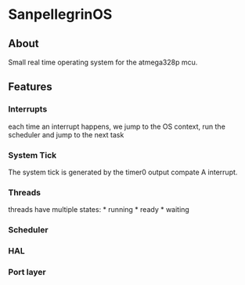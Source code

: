 # SanpellegrinOS

## About

Small real time operating system for the atmega328p mcu.


## Features

### Interrupts
each time an interrupt happens, we jump to the OS context, run the scheduler and jump to the next task

### System Tick
The system tick is generated by the timer0 output compate A interrupt.

### Threads

threads have multiple states:
	* running
	* ready
	* waiting

### Scheduler

### HAL

### Port layer


## 